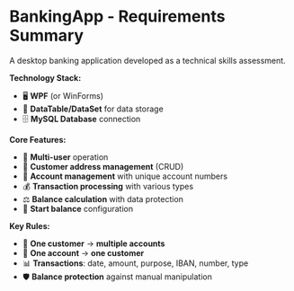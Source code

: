 # BankingApp - Requirements Summary

A desktop banking application developed as a technical skills assessment.

**Technology Stack:**
- 🖥️ **WPF** (or WinForms)
- 💾 **DataTable/DataSet** for data storage
- 🗄️ **MySQL Database** connection

**Core Features:**
- 👥 **Multi-user** operation
- 📇 **Customer address management** (CRUD)
- 🏦 **Account management** with unique account numbers
- 💰 **Transaction processing** with various types
- ⚖️ **Balance calculation** with data protection
- 🚀 **Start balance** configuration

**Key Rules:**
- 🔄 **One customer** → **multiple accounts**
- 🔗 **One account** → **one customer**
- 📊 **Transactions**: date, amount, purpose, IBAN, number, type
- 🛡️ **Balance protection** against manual manipulation
